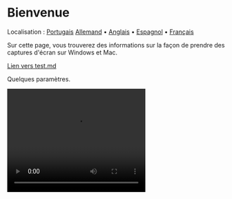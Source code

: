 # Bienvenue
Localisation : [Portugais](https://ewildingli.github.io/Global-Instructor-Guidelines/BP/) [Allemand](https://ewildingli.github.io/Global-Instructor-Guidelines/DE/) • [Anglais](https://ewildingli.github.io/Global-Instructor-Guidelines/) • [Espagnol](https://ewildingli.github.io/Global-Instructor-Guidelines/ES/) • [Français](https://ewildingli.github.io/Global-Instructor-Guidelines/FR/)

Sur cette page, vous trouverez des informations sur la façon de prendre des captures d'écran sur Windows et Mac.

[Lien vers test.md](https://ewildingli.github.io/Global-Instructor-Guidelines/test.html)

Quelques paramètres.

<video width="320" height="240" controls><source src="https://github.com/user-attachments/assets/6fa2e412-0073-41ed-81e4-6a23a32ee3ce" type="video/mp4">Votre navigateur ne prend pas en charge la balise vidéo.</video>